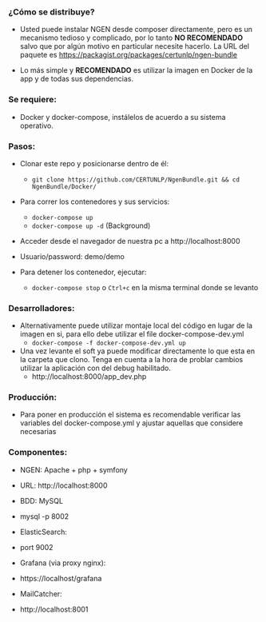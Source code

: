 ### ¿Cómo se distribuye?

* Usted puede instalar NGEN desde composer directamente, pero es un mecanismo tedioso y complicado, por lo tanto **NO RECOMENDADO** salvo que por algún motivo en particular necesite hacerlo. La URL del paquete es https://packagist.org/packages/certunlp/ngen-bundle

* Lo más simple y **RECOMENDADO** es utilizar la imagen en Docker de la app y de todas sus dependencias. 

### Se requiere:

* Docker y docker-compose, instálelos de acuerdo a su sistema operativo.

### Pasos:
* Clonar este repo y posicionarse dentro de él:
  * `git clone https://github.com/CERTUNLP/NgenBundle.git && cd NgenBundle/Docker/`

* Para correr los contenedores y sus servicios:
  * `docker-compose up` 
  * `docker-compose up -d` (Background)

* Acceder desde el navegador de nuestra pc a http://localhost:8000
 * Usuario/password: demo/demo

* Para detener los contenedor, ejecutar:
  * `docker-compose stop` o `Ctrl+c` en la misma terminal donde se levanto

### Desarrolladores:

* Alternativamente puede utilizar montaje local del código en lugar de la imagen en si, para ello debe utilizar el file docker-compose-dev.yml
  * `docker-compose -f docker-compose-dev.yml up`
* Una vez levante el soft ya puede modificar directamente lo que esta en la carpeta que clono. Tenga en cuenta a la hora de problar cambios utilizar la aplicación con del debug habilitado.
  *  http://localhost:8000/app_dev.php

### Producción:

* Para poner en producción el sistema es recomendable verificar las variables del docker-compose.yml y ajustar aquellas que considere necesarias

### Componentes:

* NGEN: Apache + php + symfony
 * URL: http://localhost:8000
 
* BDD: MySQL
 * mysql -p 8002

* ElasticSearch:
 * port 9002

* Grafana (via proxy nginx): 
 * https://localhost/grafana

* MailCatcher:
 * http://localhost:8001
